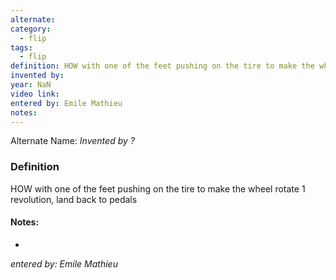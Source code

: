 ```yaml
---
alternate: 
category:
  - flip
tags:
  - flip
definition: HOW with one of the feet pushing on the tire to make the wheel rotate 1 revolution, land back to pedals
invented by: 
year: NaN
video link: 
entered by: Emile Mathieu
notes: 
---
```

Alternate Name: 
*Invented by ?*

### Definition
HOW with one of the feet pushing on the tire to make the wheel rotate 1 revolution, land back to pedals


#### Notes:
- 
*entered by: Emile Mathieu*
